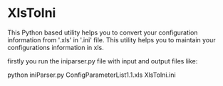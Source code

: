 # XlsToIni
This Python based utility helps you to convert your configuration information from '.xls' in '.ini' file. This utility helps you to maintain your configurations information in xls.  

firstly you run the iniparser.py file with input and output files like:

python iniParser.py ConfigParameterList1.1.xls XlsToIni.ini

